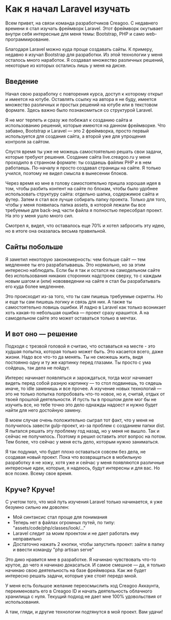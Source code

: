 # Как я начал Laravel изучать

Всем привет, на связи команда разработчиков Creagoo. С недавнего времени я стал изучать фреймворк Laravel. Этот
фреймворк окутывает внутри себя интересные для меня темы: Bootstrap, PHP и само web-программирование.

Благодаря Laravel можно куда проще создавать сайты. К примеру, недавно я изучал Bootstrap для разработки. Из этой
технологии у меня осталось много наработок. Я создавал множество различных решений, некоторые из которых остались
лишь у меня на диске.

## Введение

Начал свою разработку с повторения курса, доступ к которому открыт и имеется на ютубе. Оставлять ссылку на автора я
не буду, имеется множество различных и простых решений на ютубе или в текстовом формате. Здесь важно было
познакомиться со структурой Laravel.

Я не мог терпеть и сразу же побежал к созданию сайта и использованию решений, которые имеются на данном фреймворке.
Что забавно, Bootstrap и Laravel — это 2 фреймворка, просто первый используется для создания сайта, а второй уже для
упрощения контроля за сайтом.

Спустя время ты уже не можешь самостоятельно решать свои задачи, которые требуют решения. Создание сайта live.creagoo.ru
у меня проходило в странном формате: ты создаешь файлик PHP и в нем работаешь. По-началу я просто создавал страницы
на сайте. Я только учился, поэтому не видел смысла в вынесении блоков.

Через время ко мне в голову самостоятельно пришла хорошая идея в том, чтобы разбить контент на сайте по блокам, чтобы
было удобнее использовать структуру сайта: отдельно шапка, содержимое сайта и футер. Затем я стал все лучше собирать
папку проекта. Только для того, чтобы у меня появилась папка assets, в которой лежали бы все требуемые для back-энд
части файла я полностью пересобрал проект. На это у меня ушло много сил.

Смотрел я, видел, что оставалось еще 70% и хотел забросить эту идею, но в итоге она оказалась весьма правильной.

## Сайты побольше

Я заметил некоторую закономерность: чем больше сайт — тем медленнее ты его разрабатываешь. Это нормально, но за этим
интересно наблюдать. Если бы я так и остался на самодельном сайте без использования никаких сторонних надстроек
сверху, то с каждым новым шагом и (или) нововведении на сайте я стал бы разрабатывать его куда более медленнее.

Это происходит из-за того, что ты сам пишешь требуемые скрипты. Но и еще ты сам пишешь логику и связь для них. А
также ты самостоятельно ловишь ошибки. И ладно в Laravel как только возникает хоть какая-то небольшая ошибка —
проект сразу крашится. А на самодельном сайте это может оставаться только в мечтах.

## И вот оно — решение

Подходя с трезвой головой я считаю, что оставаться на месте - это худшая попытка, которая только может быть. Это
касается всего, даже жизни. Надо все что-то да менять. Ты не сможешь жить, видя постоянно одну и ту же картинку
перед глазами. Ты просто с ума сойдешь, так дела не пойдут.

Интерес начинает появляться и зарождаться, тогда мозг начинает видеть перед собой разную картинку — то стол
подвинешь, то сядешь иначе, то idle заменишь и все прочее. А изучение новых технологий — это не только попытка
попробовать что-то новое, но и, считай, отдых от твоей прошлой деятельности. И пусть ты в прошлом деле мог бы не
изучить все, но тебе точно это дело однажды надоест и нужно будет найти для него достойную замену.

В моем случае очень положительно сыграл тот факт, что у меня не получилось завести gulp-проект, из-за проблем с
созданием папки dist. Я пытался решать эту проблему год назад, но у меня не вышло. Так и сейчас не получилось.
Поэтому я решил оставить этот вопрос на потом. Тем более, что сейчас у меня есть дело, которым нужно заниматься.

Я так подумал, что будет плохо оставаться совсем без дела, не создавая новый проект. Пока что возвращаться в
мобильную разработку я не хожу, хотя уже и сейчас у меня появляются различные интересные идеи, которые, я надеюсь,
будут интересны и для вас. Но все позже. Всему свое время.

## Круче? Круче!

С учетом того, что мой путь изучения Laravel только начинается, я уже безумно сильно им доволен:

<ul>
<li>Мой синтаксис стал проще для понимания</li>
<li>Теперь нет в файлах огромных путей, по типу: "assets/code/php/classes/look/..."</li>
<li>Laravel следит за моим проектом и не дает работать ему неправильно</li>
<li>Достаточно нажать 2 кнопки, чтобы запустить проект: зайти в папку и ввести команду "php artisan serve"</li>
</ul>

Это дико нравится мне в разработке. Я начинаю чувствовать что-то крутое, до чего я начинаю докасаться. И самое
смешное — да, я только начинаю свою деятельность на базе фреймворка. Как же будет интересно решать задачи, которые
уже стоят передо мной.

У меня есть большое желание переосмыслить ход Creagoo Аккаунта, переименовать его в Creagoo ID и начать деятельность
облачного хранилища с нуля. Текущий подход не дает мне 100% удовольствия от использования.

А там, гляди, и другие технологии подтянутся в мой проект. Вам удачи!
